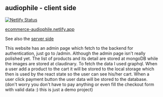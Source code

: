 ## audiophile - client side

[![Netlify Status](https://api.netlify.com/api/v1/badges/b9f4cc97-5eca-4276-9ac3-49b412365ca7/deploy-status)](https://app.netlify.com/sites/ecommerce-audiophile/deploys)

[ecommerce-audiophile.netlify.app](https://ecommerce-audiophile.netlify.app/)

See also the [server side](https://github.com/andreasrobert/ecommerce-audiophile-server)

This website has an admin page which fetch to the backend for authentication, just go to /admin. Although the admin page isn't really polished yet.
The list of products and its detail are stored at mongoDB while the images are stored at claudinary. To fetch the data I used graphql.
When a user add a product to the cart it will be stored to the local storage which then is used by the react state so the user can see his/her cart.
When a user click payment button the user data will be stored to the database.(don't worry you don't have to pay anything or even fill the checkout form with valid data :) this is just a demo project)

